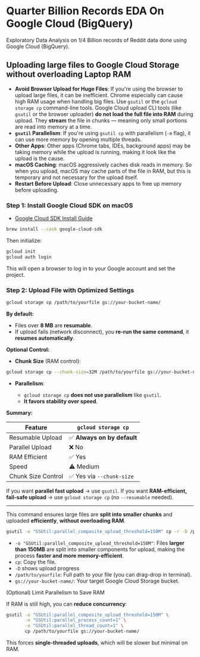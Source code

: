 # Quarter Billion Records EDA On Google Cloud (BigQuery)
Exploratory Data Analysis on 1/4 Billion records of Reddit data done using Google Cloud (BigQuery).


## Uploading large files to Google Cloud Storage without overloading Laptop RAM
* **Avoid Browser Upload for Huge Files**: If you're using the browser to upload large files, it can be inefficient. Chrome especially can cause high RAM usage when handling big files. Use `gsutil` or the `gcloud storage cp` command-line tools. Google Cloud upload CLI tools (like `gsutil` or the browser uploader) **do not load the full file into RAM** during upload. They **stream** the file in chunks — meaning only small portions are read into memory at a time.
* **`gsutil` Parallelism**: If you're using `gsutil cp` with parallelism (`-m` flag), it can use more memory by opening multiple threads. 
* **Other Apps**: Other apps (Chrome tabs, IDEs, background apps) may be taking memory while the upload is running, making it look like the upload is the cause.
* **macOS Caching**: macOS aggressively caches disk reads in memory. So when you upload, macOS may cache parts of the file in RAM, but this is temporary and not necessary for the upload itself.
* **Restart Before Upload**: Close unnecessary apps to free up memory before uploading.


### Step 1: Install Google Cloud SDK on macOS
* [Google Cloud SDK Install Guide](https://cloud.google.com/sdk/docs/install)

```bash
brew install --cask google-cloud-sdk
```

Then initialize:

```bash
gcloud init
gcloud auth login
```

This will open a browser to log in to your Google account and set the project.

### Step 2: Upload File with Optimized Settings

```bash
gcloud storage cp /path/to/yourfile gs://your-bucket-name/
```

**By default:**

* Files over **8 MB** are **resumable**.
* If upload fails (network disconnect), you **re-run the same command**, it **resumes automatically**.

**Optional Control:**

* **Chunk Size** (RAM control):

```bash
gcloud storage cp --chunk-size=32M /path/to/yourfile gs://your-bucket-name/
```

* **Parallelism**:

  * `gcloud storage cp` **does not use parallelism** like `gsutil`.
  * **It favors stability over speed**.

**Summary:**

| Feature            | `gcloud storage cp`        |
| ------------------ | -------------------------- |
| Resumable Upload   | ✅ **Always on by default** |
| Parallel Upload    | ❌ No                       |
| RAM Efficient      | ✅ Yes                      |
| Speed              | ⚠️ Medium                  |
| Chunk Size Control | ✅ Yes via `--chunk-size`   |

If you want **parallel fast upload** → use `gsutil`.
If you want **RAM-efficient, fail-safe upload** → use `gcloud storage cp` (no `--resumable` needed).

___

This command ensures large files are **split into smaller chunks** and uploaded **efficiently**, **without overloading RAM**.

```bash
gsutil -o "GSUtil:parallel_composite_upload_threshold=150M" cp -r -D /path/to/yourfile gs://your-bucket-name/
```
* `-o "GSUtil:parallel_composite_upload_threshold=150M"`: Files **larger than 150MB** are split into smaller components for upload, making the process **faster and more memory-efficient**.
* `cp`: Copy the file.
* `-D` shows upload progress
* `/path/to/yourfile`: Full path to your file (you can drag-drop in terminal).
* `gs://your-bucket-name/`: Your target Google Cloud Storage bucket.

(Optional) Limit Parallelism to Save RAM

If RAM is still high, you can **reduce concurrency**:

```bash
gsutil -o "GSUtil:parallel_composite_upload_threshold=150M" \
       -o "GSUtil:parallel_process_count=1" \
       -o "GSUtil:parallel_thread_count=1" \
       cp /path/to/yourfile gs://your-bucket-name/
```

This forces **single-threaded uploads**, which will be slower but minimal on RAM.